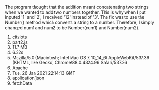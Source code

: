 The program thought that the addition meant concatenating two strings when we wanted to add two numbers together. This is why when I put inputed '1' and '2', I received '12' instead of '3'. The fix was to use the Number() method which converts a string to a number. Therefore, I simply changed num1 and num2 to be Number(num1) and Number(num2).

1. citylots
2. part2.js
3. 11.7 MB
4. 6.32s
5. Mozilla/5.0 (Macintosh; Intel Mac OS X 10_14_6) AppleWebKit/537.36 (KHTML, like Gecko) Chrome/88.0.4324.96 Safari/537.36
6. Apache
7. Tue, 26 Jan 2021 22:14:13 GMT
8. application/json
9. fetchData
